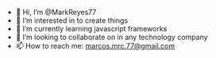 - 👋 Hi, I’m @MarkReyes77
- 👀 I’m interested in to create things
- 🌱 I’m currently learning javascript frameworks
- 💞️ I’m looking to collaborate on in any technology company
- 📫 How to reach me: marcos.mrc.77@gmail.com
<!---
MarkReyes77/MarkReyes77 is a ✨ special ✨ repository because its `README.md` (this file) appears on your GitHub profile.
You can click the Preview link to take a look at your changes.
--->
